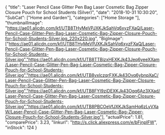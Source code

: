 {
	"title": "Laser Pencil Case Glitter Pen Bag Laser Cosmetic Bag Zipper Closure Pouch for School Students (Silver)",
	"date": "2018-10-31 10:30:20",
	"SubCat": ["Home and Garden"],
	"categories": ["Home Storage "],
	"thumbnailImage": "https://ae01.alicdn.com/kf/UTB8THyMeVPJXKJkSahVq6xyzFXaQ/Laser-Pencil-Case-Glitter-Pen-Bag-Laser-Cosmetic-Bag-Zipper-Closure-Pouch-for-School-Students-Silver.jpg_220x220.jpg",
	"BigImage": ["https://ae01.alicdn.com/kf/UTB8THyMeVPJXKJkSahVq6xyzFXaQ/Laser-Pencil-Case-Glitter-Pen-Bag-Laser-Cosmetic-Bag-Zipper-Closure-Pouch-for-School-Students-Silver.jpg","https://ae01.alicdn.com/kf/UTB8TTBizxHEXKJk43Jeq6yeeXXam/Laser-Pencil-Case-Glitter-Pen-Bag-Laser-Cosmetic-Bag-Zipper-Closure-Pouch-for-School-Students-Silver.jpg","https://ae01.alicdn.com/kf/UTB8vxlczqrFXKJk43Ovq6ybnpXaC/Laser-Pencil-Case-Glitter-Pen-Bag-Laser-Cosmetic-Bag-Zipper-Closure-Pouch-for-School-Students-Silver.jpg","https://ae01.alicdn.com/kf/UTB8FYI9ziDEXKJk43Oqq6Az3XXad/Laser-Pencil-Case-Glitter-Pen-Bag-Laser-Cosmetic-Bag-Zipper-Closure-Pouch-for-School-Students-Silver.jpg","https://ae01.alicdn.com/kf/UTB8PBCOeVfJXKJkSamHq6zLyVXaW/Laser-Pencil-Case-Glitter-Pen-Bag-Laser-Cosmetic-Bag-Zipper-Closure-Pouch-for-School-Students-Silver.jpg"],
	"actualPrice": 1.81,
	"comparePrice": 3.23,
	"linkurl": "http://s.click.aliexpress.com/e/bFjnpIFW",
	"inStock": 124
}
